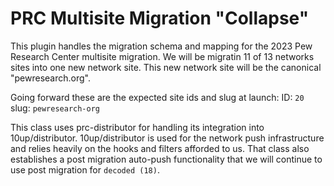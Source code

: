 # PRC Multisite Migration "Collapse"

This plugin handles the migration schema and mapping for the 2023 Pew Research Center multisite migration. We will be migratin 11 of 13 networks sites into one new network site. This new network site will be the canonical "pewresearch.org". 

Going forward these are the expected site ids and slug at launch:
ID: `20`
slug: `pewresearch-org`

This class uses prc-distributor for handling its integration into 10up/distributor.
10up/distributor is used for the network push infrastructure and relies heavily on the hooks and filters afforded to us. That class also establishes a post migration auto-push functionality that we will continue to use post migration for `decoded (18)`. 

